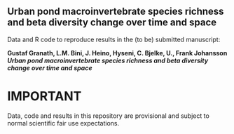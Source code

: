 ## Urban pond macroinvertebrate species richness and beta diversity change over time and space

Data and R code to reproduce results in the (to be) submitted manuscript:

**Gustaf Granath, L.M. Bini, J. Heino, Hyseni, C. Bjelke, U., Frank Johansson**
**_Urban pond macroinvertebrate species richness and beta diversity change over time and space_**

# IMPORTANT
Data, code and results in this repository are provisional and subject to normal scientific fair use expectations.
